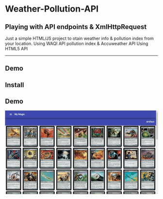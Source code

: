 # Weather-Pollution-API


 ## Playing with API endpoints & XmlHttpRequest

Just a simple HTML/JS project to otain weather info & pollution index from your location.
Using WAQI API pollution index & Accuweather API 
Using HTML5 API

___
 ## Demo

 ## Install


## Demo

![palette](https://raw.githubusercontent.com/olive069/my-magic/master/res/Git%20Ressources/my-magic/my-magic-demo.gif)